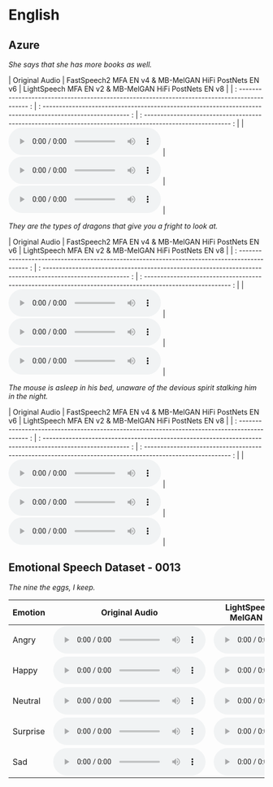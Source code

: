# English

## Azure

*She says that she has more books as well.*

|                                          Original Audio                                         |                             FastSpeech2 MFA EN v4 & MB-MelGAN HiFi PostNets EN v6                            |                            LightSpeech MFA EN v2 & MB-MelGAN HiFi PostNets EN v8                             |
| : ------------------------------------------------------------------------------------------- : | : -------------------------------------------------------------------------------------------------------- : | : -------------------------------------------------------------------------------------------------------- : |
| <audio controls><source src="../assets/audios/english/original/1.wav" type="audio/wav"></audio> | <audio controls><source src="../assets/audios/english/fastspeech2-mfa-en-v4/1.wav" type="audio/wav"></audio> | <audio controls><source src="../assets/audios/english/lightspeech-mfa-en-v2/1.wav" type="audio/wav"></audio> |

*They are the types of dragons that give you a fright to look at.*

|                                          Original Audio                                         |                             FastSpeech2 MFA EN v4 & MB-MelGAN HiFi PostNets EN v6                            |                            LightSpeech MFA EN v2 & MB-MelGAN HiFi PostNets EN v8                             |
| : ------------------------------------------------------------------------------------------- : | : -------------------------------------------------------------------------------------------------------- : | : -------------------------------------------------------------------------------------------------------- : |
| <audio controls><source src="../assets/audios/english/original/2.wav" type="audio/wav"></audio> | <audio controls><source src="../assets/audios/english/fastspeech2-mfa-en-v4/2.wav" type="audio/wav"></audio> | <audio controls><source src="../assets/audios/english/lightspeech-mfa-en-v2/2.wav" type="audio/wav"></audio> |

*The mouse is asleep in his bed, unaware of the devious spirit stalking him in the night.*

|                                          Original Audio                                         |                             FastSpeech2 MFA EN v4 & MB-MelGAN HiFi PostNets EN v6                            |                            LightSpeech MFA EN v2 & MB-MelGAN HiFi PostNets EN v8                             |
| : ------------------------------------------------------------------------------------------- : | : -------------------------------------------------------------------------------------------------------- : | : -------------------------------------------------------------------------------------------------------- : |
| <audio controls><source src="../assets/audios/english/original/3.wav" type="audio/wav"></audio> | <audio controls><source src="../assets/audios/english/fastspeech2-mfa-en-v4/3.wav" type="audio/wav"></audio> | <audio controls><source src="../assets/audios/english/lightspeech-mfa-en-v2/3.wav" type="audio/wav"></audio> |

## Emotional Speech Dataset - 0013

*The nine the eggs, I keep.*

| Emotion  |                                             Original Audio                                             |                               LightSpeech MFA EN ESD & MB-MelGAN HiFi PostNets EN ESD                                |
| -------- | :----------------------------------------------------------------------------------------------------: | :------------------------------------------------------------------------------------------------------------------: |
| Angry    |  <audio controls><source src="../assets/audios/english/original/angry.wav" type="audio/wav"></audio>   |  <audio controls><source src="../assets/audios/english/lightspeech-mfa-en-esd/angry.wav" type="audio/wav"></audio>   |
| Happy    |  <audio controls><source src="../assets/audios/english/original/happy.wav" type="audio/wav"></audio>   |  <audio controls><source src="../assets/audios/english/lightspeech-mfa-en-esd/happy.wav" type="audio/wav"></audio>   |
| Neutral  | <audio controls><source src="../assets/audios/english/original/neutral.wav" type="audio/wav"></audio>  | <audio controls><source src="../assets/audios/english/lightspeech-mfa-en-esd/neutral.wav" type="audio/wav"></audio>  |
| Surprise | <audio controls><source src="../assets/audios/english/original/surprise.wav" type="audio/wav"></audio> | <audio controls><source src="../assets/audios/english/lightspeech-mfa-en-esd/surprise.wav" type="audio/wav"></audio> |
| Sad      |   <audio controls><source src="../assets/audios/english/original/sad.wav" type="audio/wav"></audio>    |   <audio controls><source src="../assets/audios/english/lightspeech-mfa-en-esd/sad.wav" type="audio/wav"></audio>    |
